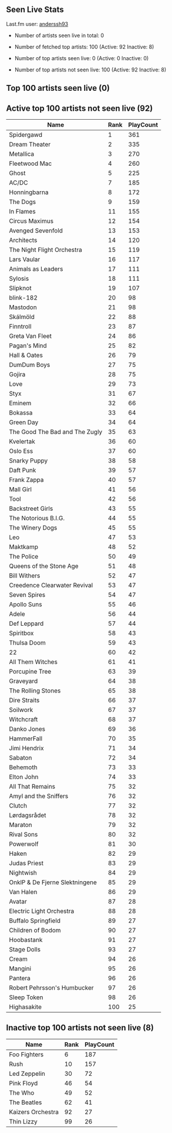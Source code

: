 ## Seen Live Stats

Last.fm user: [anderssh93](https://www.last.fm/user/anderssh93)

- Number of artists seen live in total: 0

- Number of fetched top artists: 100 (Active: 92 Inactive: 8)

- Number of top artists seen live: 0 (Active: 0 Inactive: 0)

- Number of top artists not seen live: 100 (Active: 92 Inactive: 8)

## Top 100 artists seen live (0)




## Active top 100 artists not seen live (92)

Name                           | Rank | PlayCount
------------------------------ | ---- | ---------
Spidergawd                     | 1    | 361      
Dream Theater                  | 2    | 335      
Metallica                      | 3    | 270      
Fleetwood Mac                  | 4    | 260      
Ghost                          | 5    | 225      
AC/DC                          | 7    | 185      
Honningbarna                   | 8    | 172      
The Dogs                       | 9    | 159      
In Flames                      | 11   | 155      
Circus Maximus                 | 12   | 154      
Avenged Sevenfold              | 13   | 153      
Architects                     | 14   | 120      
The Night Flight Orchestra     | 15   | 119      
Lars Vaular                    | 16   | 117      
Animals as Leaders             | 17   | 111      
Sylosis                        | 18   | 111      
Slipknot                       | 19   | 107      
blink-182                      | 20   | 98       
Mastodon                       | 21   | 98       
Skálmöld                       | 22   | 88       
Finntroll                      | 23   | 87       
Greta Van Fleet                | 24   | 86       
Pagan's Mind                   | 25   | 82       
Hall & Oates                   | 26   | 79       
DumDum Boys                    | 27   | 75       
Gojira                         | 28   | 75       
Love                           | 29   | 73       
Styx                           | 31   | 67       
Eminem                         | 32   | 66       
Bokassa                        | 33   | 64       
Green Day                      | 34   | 64       
The Good The Bad and The Zugly | 35   | 63       
Kvelertak                      | 36   | 60       
Oslo Ess                       | 37   | 60       
Snarky Puppy                   | 38   | 58       
Daft Punk                      | 39   | 57       
Frank Zappa                    | 40   | 57       
Mall Girl                      | 41   | 56       
Tool                           | 42   | 56       
Backstreet Girls               | 43   | 55       
The Notorious B.I.G.           | 44   | 55       
The Winery Dogs                | 45   | 55       
Leo                            | 47   | 53       
Maktkamp                       | 48   | 52       
The Police                     | 50   | 49       
Queens of the Stone Age        | 51   | 48       
Bill Withers                   | 52   | 47       
Creedence Clearwater Revival   | 53   | 47       
Seven Spires                   | 54   | 47       
Apollo Suns                    | 55   | 46       
Adele                          | 56   | 44       
Def Leppard                    | 57   | 44       
Spiritbox                      | 58   | 43       
Thulsa Doom                    | 59   | 43       
22                             | 60   | 42       
All Them Witches               | 61   | 41       
Porcupine Tree                 | 63   | 39       
Graveyard                      | 64   | 38       
The Rolling Stones             | 65   | 38       
Dire Straits                   | 66   | 37       
Soilwork                       | 67   | 37       
Witchcraft                     | 68   | 37       
Danko Jones                    | 69   | 36       
HammerFall                     | 70   | 35       
Jimi Hendrix                   | 71   | 34       
Sabaton                        | 72   | 34       
Behemoth                       | 73   | 33       
Elton John                     | 74   | 33       
All That Remains               | 75   | 32       
Amyl and the Sniffers          | 76   | 32       
Clutch                         | 77   | 32       
Lørdagsrådet                   | 78   | 32       
Maraton                        | 79   | 32       
Rival Sons                     | 80   | 32       
Powerwolf                      | 81   | 30       
Haken                          | 82   | 29       
Judas Priest                   | 83   | 29       
Nightwish                      | 84   | 29       
OnklP & De Fjerne Slektningene | 85   | 29       
Van Halen                      | 86   | 29       
Avatar                         | 87   | 28       
Electric Light Orchestra       | 88   | 28       
Buffalo Springfield            | 89   | 27       
Children of Bodom              | 90   | 27       
Hoobastank                     | 91   | 27       
Stage Dolls                    | 93   | 27       
Cream                          | 94   | 26       
Mangini                        | 95   | 26       
Pantera                        | 96   | 26       
Robert Pehrsson's Humbucker    | 97   | 26       
Sleep Token                    | 98   | 26       
Highasakite                    | 100  | 25       

## Inactive top 100 artists not seen live (8)

Name              | Rank | PlayCount
----------------- | ---- | ---------
Foo Fighters      | 6    | 187      
Rush              | 10   | 157      
Led Zeppelin      | 30   | 72       
Pink Floyd        | 46   | 54       
The Who           | 49   | 52       
The Beatles       | 62   | 41       
Kaizers Orchestra | 92   | 27       
Thin Lizzy        | 99   | 26       
